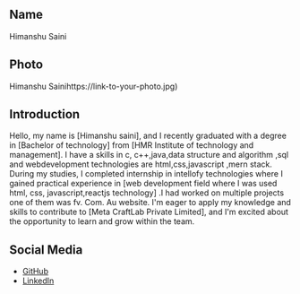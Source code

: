 ## Name
Himanshu Saini

## Photo
Himanshu Sainihttps://link-to-your-photo.jpg)

## Introduction
Hello, my name is [Himanshu saini], and I recently graduated with a degree in [Bachelor of technology] from [HMR Institute of technology and management]. I have a skills in c, c++,java,data structure and algorithm ,sql and webdevelopment technologies are html,css,javascript ,mern stack. During my studies, I completed internship in intellofy technologies where I gained practical experience in [web development field where I was used html, css, javascript,reactjs technology] .I had worked on multiple projects one of them was fv. Com. Au website. I'm eager to apply my knowledge and skills to contribute to [Meta CraftLab Private Limited], and I'm excited about the opportunity to learn and grow within the team.

## Social Media
- [GitHub](https://github.com/sainihappy398)
- [LinkedIn](https://www.linkedin.com/in/himanshu-saini-180a391a6/)